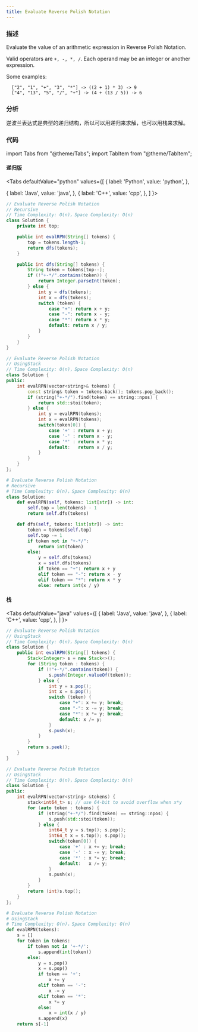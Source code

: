 ```yaml
---
title: Evaluate Reverse Polish Notation
---
```


### 描述

Evaluate the value of an arithmetic expression in Reverse Polish Notation.

Valid operators are `+, -, *, /`. Each operand may be an integer or another expression.

Some examples:

```
  ["2", "1", "+", "3", "*"] -> ((2 + 1) * 3) -> 9
  ["4", "13", "5", "/", "+"] -> (4 + (13 / 5)) -> 6
```

### 分析

逆波兰表达式是典型的递归结构，所以可以用递归来求解，也可以用栈来求解。

### 代码

import Tabs from "@theme/Tabs";
import TabItem from "@theme/TabItem";

#### 递归版

<Tabs
defaultValue="python"
values={[
{ label: 'Python', value: 'python', },

{ label: 'Java', value: 'java', },
{ label: 'C++', value: 'cpp', },
]
}>
<TabItem value="java">

```java
// Evaluate Reverse Polish Notation
// Recursive
// Time Complexity: O(n)，Space Complexity: O(n)
class Solution {
    private int top;

    public int evalRPN(String[] tokens) {
        top = tokens.length-1;
        return dfs(tokens);
    }

    public int dfs(String[] tokens) {
        String token = tokens[top--];
        if (!"+-*/".contains(token)) {
            return Integer.parseInt(token);
        } else {
            int y = dfs(tokens);
            int x = dfs(tokens);
            switch (token) {
                case "+": return x + y;
                case "-": return x - y;
                case "*": return x * y;
                default: return x / y;
            }
        }
    }
}
```

</TabItem>
<TabItem value="cpp">

```cpp
// Evaluate Reverse Polish Notation
// UsingStack
// Time Complexity: O(n)，Space Complexity: O(n)
class Solution {
public:
    int evalRPN(vector<string>& tokens) {
        const string& token = tokens.back(); tokens.pop_back();
        if (string("+-*/").find(token) == string::npos) {
            return std::stoi(token);
        } else {
            int y = evalRPN(tokens);
            int x = evalRPN(tokens);
            switch(token[0]) {
                case '+' : return x + y;
                case '-' : return x - y;
                case '*' : return x * y;
                default:   return x / y;
            }
        }
    }
};
```

</TabItem>

<TabItem value="python">

```python
# Evaluate Reverse Polish Notation
# Recursive
# Time Complexity: O(n)，Space Complexity: O(n)
class Solution:
    def evalRPN(self, tokens: list[str]) -> int:
        self.top = len(tokens) - 1
        return self.dfs(tokens)

    def dfs(self, tokens: list[str]) -> int:
        token = tokens[self.top]
        self.top -= 1
        if token not in "+-*/":
            return int(token)
        else:
            y = self.dfs(tokens)
            x = self.dfs(tokens)
            if token == "+": return x + y
            elif token == "-": return x - y
            elif token == "*": return x * y
            else: return int(x / y)
```

</TabItem>
</Tabs>

#### 栈

<Tabs
defaultValue="java"
values={[
{ label: 'Java', value: 'java', },
{ label: 'C++', value: 'cpp', },
]
}>
<TabItem value="java">

```java
// Evaluate Reverse Polish Notation
// UsingStack
// Time Complexity: O(n)，Space Complexity: O(n)
class Solution {
    public int evalRPN(String[] tokens) {
        Stack<Integer> s = new Stack<>();
        for (String token : tokens) {
            if (!"+-*/".contains(token)) {
                s.push(Integer.valueOf(token));
            } else {
                int y = s.pop();
                int x = s.pop();
                switch (token) {
                    case "+": x += y; break;
                    case "-": x -= y; break;
                    case "*": x *= y; break;
                    default: x /= y;
                }
                s.push(x);
            }
        }
        return s.peek();
    }
}
```

</TabItem>
<TabItem value="cpp">

```cpp
// Evaluate Reverse Polish Notation
// UsingStack
// Time Complexity: O(n)，Space Complexity: O(n)
class Solution {
public:
    int evalRPN(vector<string> &tokens) {
        stack<int64_t> s; // use 64-bit to avoid overflow when x*y
        for (auto token : tokens) {
            if (string("+-*/").find(token) == string::npos) {
                s.push(std::stoi(token));
            } else {
                int64_t y = s.top(); s.pop();
                int64_t x = s.top(); s.pop();
                switch(token[0]) {
                    case '+' : x += y; break;
                    case '-' : x -= y; break;
                    case '*' : x *= y; break;
                    default:   x /= y;
                }
                s.push(x);
            }
        }
        return (int)s.top();
    }
};
```

</TabItem>

<TabItem value="python">

```python
# Evaluate Reverse Polish Notation
# UsingStack
# Time Complexity: O(n)，Space Complexity: O(n)
def evalRPN(tokens):
    s = []
    for token in tokens:
        if token not in '+-*/':
            s.append(int(token))
        else:
            y = s.pop()
            x = s.pop()
            if token == '+':
                x += y
            elif token == '-':
                x -= y
            elif token == '*':
                x *= y
            else:
                x = int(x / y)
            s.append(x)
    return s[-1]
```

</TabItem>
</Tabs>
